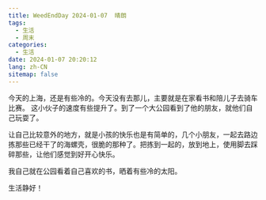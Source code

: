 ```yaml
---
title: WeedEndDay 2024-01-07  晴朗
tags:
  - 生活
  - 周末
categories:
  - 生活
date: 2024-01-07 20:20:12
lang: zh-CN
sitemap: false
---
```

今天的上海，还是有些冷的。今天没有去那儿，主要就是在家看书和陪儿子去骑车比赛。
这小伙子的速度有些提升了。到了一个大公园看到了他的朋友，就他们自己玩耍了。

让自己比较意外的地方，就是小孩的快乐也是有简单的，几个小朋友，一起去路边拣那些已经干了的海螺壳，很脆的那种了。把拣到一起的，放到地上，使用脚去踩碎那些，让他们感觉到好开心快乐。

我自己就在公园看着自己喜欢的书，晒着有些冷的太阳。

生活静好！